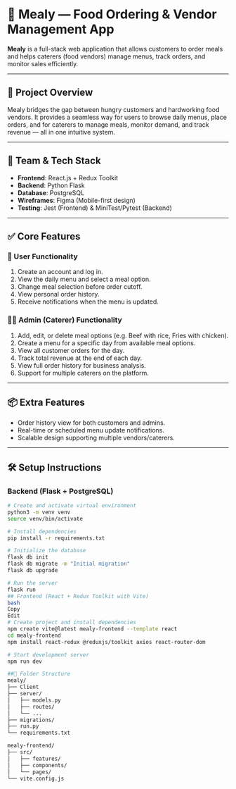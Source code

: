 # 🥘 Mealy — Food Ordering & Vendor Management App

**Mealy** is a full-stack web application that allows customers to order meals and helps caterers (food vendors) manage menus, track orders, and monitor sales efficiently.

---

## 🚀 Project Overview

Mealy bridges the gap between hungry customers and hardworking food vendors. It provides a seamless way for users to browse daily menus, place orders, and for caterers to manage meals, monitor demand, and track revenue — all in one intuitive system.

---

## 👥 Team & Tech Stack

- **Frontend**: React.js + Redux Toolkit  
- **Backend**: Python Flask  
- **Database**: PostgreSQL  
- **Wireframes**: Figma (Mobile-first design)  
- **Testing**: Jest (Frontend) & MiniTest/Pytest (Backend)

---

## ✅ Core Features

### 👤 User Functionality
1. Create an account and log in.
2. View the daily menu and select a meal option.
3. Change meal selection before order cutoff.
4. View personal order history.
5. Receive notifications when the menu is updated.

### 🧑‍🍳 Admin (Caterer) Functionality
1. Add, edit, or delete meal options (e.g. Beef with rice, Fries with chicken).
2. Create a menu for a specific day from available meal options.
3. View all customer orders for the day.
4. Track total revenue at the end of each day.
5. View full order history for business analysis.
6. Support for multiple caterers on the platform.

---

## 📦 Extra Features
- Order history view for both customers and admins.
- Real-time or scheduled menu update notifications.
- Scalable design supporting multiple vendors/caterers.

---

## 🛠️ Setup Instructions

### Backend (Flask + PostgreSQL)

```bash
# Create and activate virtual environment
python3 -m venv venv
source venv/bin/activate

# Install dependencies
pip install -r requirements.txt

# Initialize the database
flask db init
flask db migrate -m "Initial migration"
flask db upgrade

# Run the server
flask run
## Frontend (React + Redux Toolkit with Vite)
bash
Copy
Edit
# Create project and install dependencies
npm create vite@latest mealy-frontend --template react
cd mealy-frontend
npm install react-redux @reduxjs/toolkit axios react-router-dom

# Start development server
npm run dev

##📁 Folder Structure
mealy/
├── Client
├── server/
│   ├── models.py
│   ├── routes/
│   └── ...
├── migrations/
├── run.py
└── requirements.txt

mealy-frontend/
├── src/
│   ├── features/
│   ├── components/
│   └── pages/
└── vite.config.js